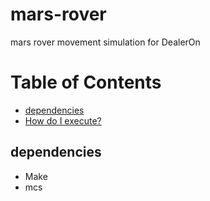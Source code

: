 # mars-rover
mars rover movement simulation for DealerOn

# Table of Contents

* [dependencies](#dependencies)
* [How do I execute?](#execute)

## dependencies <a name="dependencies"></a>
* Make
* mcs